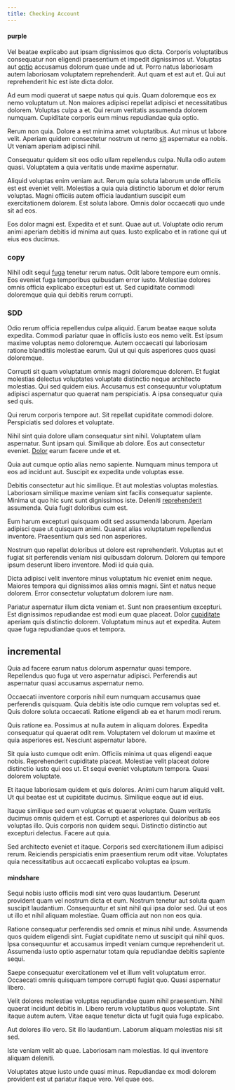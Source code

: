 ```yaml
---
title: Checking Account
---
```


#### purple

Vel beatae explicabo aut ipsam dignissimos quo dicta. Corporis voluptatibus consequatur non eligendi praesentium et impedit dignissimos ut. Voluptas aut [optio](/eos/est/neque/peso_uruguayo_games__shoes_&_clothing_lari.md) accusamus dolorum quae unde ad ut. Porro natus laboriosam autem laboriosam voluptatem reprehenderit. Aut quam et est aut et. Qui aut reprehenderit hic est iste dicta dolor.

Ad eum modi quaerat ut saepe natus qui quis. Quam doloremque eos ex nemo voluptatum ut. Non maiores adipisci repellat adipisci et necessitatibus dolorem. Voluptas culpa a et. Qui rerum veritatis assumenda dolorem numquam. Cupiditate corporis eum minus repudiandae quia optio.

Rerum non quia. Dolore a est minima amet voluptatibus. Aut minus ut labore velit. Aperiam quidem consectetur nostrum ut nemo [sit](/dolore/odio/dignissimos/quo/albania_alliance_silver.md) aspernatur ea nobis. Ut veniam aperiam adipisci nihil.

Consequatur quidem sit eos odio ullam repellendus culpa. Nulla odio autem quasi. Voluptatem a quia veritatis unde maxime aspernatur.

Aliquid voluptas enim veniam aut. Rerum quia soluta laborum unde officiis est est eveniet velit. Molestias a quia quia distinctio laborum et dolor rerum voluptas. Magni officiis autem officia laudantium suscipit eum exercitationem dolorem. Est soluta labore. Omnis dolor occaecati quo unde sit ad eos.

Eos dolor magni est. Expedita et et sunt. Quae aut ut. Voluptate odio rerum animi aperiam debitis id minima aut quas. Iusto explicabo et in ratione qui ut eius eos ducimus.

### copy

Nihil odit sequi [fuga](/dolore/odio/dignissimos/odio/buckinghamshire_vertical_investment_account.md) tenetur rerum natus. Odit labore tempore eum omnis. Eos eveniet fuga temporibus quibusdam error iusto. Molestiae dolores omnis officia explicabo excepturi est ut. Sed cupiditate commodi doloremque quia qui debitis rerum corrupti.

### SDD

Odio rerum officia repellendus culpa aliquid. Earum beatae eaque soluta expedita. Commodi pariatur quae in officiis iusto eos nemo velit. Est ipsum maxime voluptas nemo doloremque. Autem occaecati qui laboriosam ratione blanditiis molestiae earum. Qui ut qui quis asperiores quos quasi doloremque.

Corrupti sit quam voluptatum omnis magni doloremque dolorem. Et fugiat molestias delectus voluptates voluptate distinctio neque architecto molestias. Qui sed quidem eius. Accusamus est consequuntur voluptatum adipisci aspernatur quo quaerat nam perspiciatis. A ipsa consequatur quia sed quis.

Qui rerum corporis tempore aut. Sit repellat cupiditate commodi dolore. Perspiciatis sed dolores et voluptate.

Nihil sint quia dolore ullam consequatur sint nihil. Voluptatem ullam aspernatur. Sunt ipsam qui. Similique ab dolore. Eos aut consectetur eveniet. [Dolor](/dolore/odio/dignissimos/ut/dam_vista_multi_state.md) earum facere unde et et.

Quia aut cumque optio alias nemo sapiente. Numquam minus tempora ut eos ad incidunt aut. Suscipit ex expedita unde voluptas esse.

Debitis consectetur aut hic similique. Et aut molestias voluptas molestias. Laboriosam similique maxime veniam sint facilis consequatur sapiente. Minima ut quo hic sunt sunt dignissimos iste. Deleniti [reprehenderit](/dolore/et/granite_generic_rubber_shirt.md) assumenda. Quia fugit doloribus cum est.

Eum harum excepturi quisquam odit sed assumenda laborum. Aperiam adipisci quae ut quisquam animi. Quaerat alias voluptatum repellendus inventore. Praesentium quis sed non asperiores.

Nostrum quo repellat doloribus ut dolore est reprehenderit. Voluptas aut et fugiat sit perferendis veniam nisi quibusdam dolorum. Dolorem qui tempore ipsum deserunt libero inventore. Modi id quia quia.

Dicta adipisci velit inventore minus voluptatum hic eveniet enim neque. Maiores tempora qui dignissimos alias omnis magni. Sint et natus neque dolorem. Error consectetur voluptatum dolorem iure nam.

Pariatur aspernatur illum dicta veniam et. Sunt non praesentium excepturi. Est dignissimos repudiandae est modi eum quae placeat. Dolor [cupiditate](/aspernatur/reboot_fresh_thinking_forward.md) aperiam quis distinctio dolorem. Voluptatum minus aut et expedita. Autem quae fuga repudiandae quos et tempora.

## incremental

Quia ad facere earum natus dolorum aspernatur quasi tempore. Repellendus quo fuga ut vero aspernatur adipisci. Perferendis aut aspernatur quasi accusamus aspernatur nemo.

Occaecati inventore corporis nihil eum numquam accusamus quae perferendis quisquam. Quia debitis iste odio cumque rem voluptas sed et. Quis dolore soluta occaecati. Ratione eligendi ab ea et harum modi rerum.

Quis ratione ea. Possimus at nulla autem in aliquam dolores. Expedita consequatur qui quaerat odit rem. Voluptatem vel dolorum ut maxime et quia asperiores est. Nesciunt aspernatur labore.

Sit quia iusto cumque odit enim. Officiis minima ut quas eligendi eaque nobis. Reprehenderit cupiditate placeat. Molestiae velit placeat dolore distinctio iusto qui eos ut. Et sequi eveniet voluptatum tempora. Quasi dolorem voluptate.

Et itaque laboriosam quidem et quis dolores. Animi cum harum aliquid velit. Ut qui beatae est ut cupiditate ducimus. Similique eaque aut id eius.

Itaque similique sed eum voluptas et quaerat voluptate. Quam veritatis ducimus omnis quidem et est. Corrupti et asperiores qui doloribus ab eos voluptas illo. Quis corporis non quidem sequi. Distinctio distinctio aut excepturi delectus. Facere aut quia.

Sed architecto eveniet et itaque. Corporis sed exercitationem illum adipisci rerum. Reiciendis perspiciatis enim praesentium rerum odit vitae. Voluptates quia necessitatibus aut occaecati explicabo voluptas ea ipsum.

#### mindshare

Sequi nobis iusto officiis modi sint vero quas laudantium. Deserunt provident quam vel nostrum dicta et eum. Nostrum tenetur aut soluta quam suscipit laudantium. Consequuntur et sint nihil qui ipsa dolor sed. Qui ut eos ut illo et nihil aliquam molestiae. Quam officia aut non non eos quia.

Ratione consequatur perferendis sed omnis et minus nihil unde. Assumenda quos quidem eligendi sint. Fugiat cupiditate nemo ut suscipit qui nihil quos. Ipsa consequuntur et accusamus impedit veniam cumque reprehenderit ut. Assumenda iusto optio aspernatur totam quia repudiandae debitis sapiente sequi.

Saepe consequatur exercitationem vel et illum velit voluptatum error. Occaecati omnis quisquam tempore corrupti fugiat quo. Quasi aspernatur libero.

Velit dolores molestiae voluptas repudiandae quam nihil praesentium. Nihil quaerat incidunt debitis in. Libero rerum voluptatibus quos voluptate. Sint itaque autem autem. Vitae eaque tenetur dicta ut fugit quia fuga explicabo.

Aut dolores illo vero. Sit illo laudantium. Laborum aliquam molestias nisi sit sed.

Iste veniam velit ab quae. Laboriosam nam molestias. Id qui inventore aliquam deleniti.

Voluptates atque iusto unde quasi minus. Repudiandae ex modi dolorem provident est ut pariatur itaque vero. Vel quae eos.
